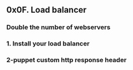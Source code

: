 ## 0x0F. Load balancer

### Double the number of webservers

### 1. Install your load balancer

### 2-puppet custom http response header
